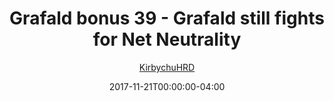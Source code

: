 ---
title: "Grafald bonus 39 - Grafald still fights for Net Neutrality"
type: "image"
date: 2017-11-21T00:00:00-04:00
draft: false
categories:
- comics
- collaborations
tags:
- grafald
image_path: "/projects/grafald/comics/img/2017/bonus_39.png"
alt_text: ""
author: "[KirbychuHRD](https://cohost.org/KirbychuHRD)"
---
